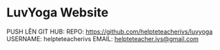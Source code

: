 # LuvYoga Website

PUSH LÊN GIT HUB:
REPO: https://github.com/helpteteacherivs/luvyoga
USERNAME: helpteteacherivs
EMAIL:  helpteteacher.ivs@gmail.com